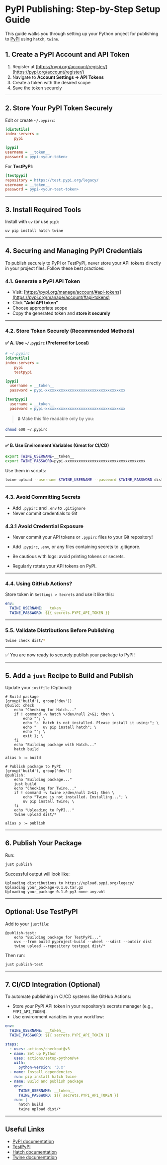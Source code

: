 # PyPI Publishing: Step-by-Step Setup Guide

This guide walks you through setting up your Python project for publishing to [PyPI](https://pypi.org) using `hatch`, `twine`.

## 1. Create a PyPI Account and API Token

1. Register at [https://pypi.org/account/register/](https://pypi.org/account/register/)
2. Navigate to **Account Settings → API Tokens**
3. Create a token with the desired scope
4. Save the token securely

---

## 2. Store Your PyPI Token Securely

Edit or create `~/.pypirc`:

```ini
[distutils]
index-servers =
    pypi

[pypi]
username = __token__
password = pypi-<your-token>
```

For **TestPyPI**:

```ini
[testpypi]
repository = https://test.pypi.org/legacy/
username = __token__
password = pypi-<your-test-token>
```

---

## 3. Install Required Tools

Install with `uv` (or use `pip`):

```bash
uv pip install hatch twine
```

---

## 4. Securing and Managing PyPI Credentials

To publish securely to PyPI or TestPyPI, never store your API tokens directly in your project files. Follow these best practices:

### 4.1. Generate a PyPI API Token

* Visit: [https://pypi.org/manage/account/#api-tokens](https://pypi.org/manage/account/#api-tokens)
* Click **"Add API token"**
* Choose appropriate scope
* Copy the generated token and **store it securely**

---

### 4.2. Store Token Securely (Recommended Methods)

#### ✅ A. Use `~/.pypirc` (Preferred for Local)

```ini
# ~/.pypirc
[distutils]
index-servers =
    pypi
    testpypi

[pypi]
  username = __token__
  password = pypi-xxxxxxxxxxxxxxxxxxxxxxxxxxxxxxxxxxxx

[testpypi]
  username = __token__
  password = pypi-xxxxxxxxxxxxxxxxxxxxxxxxxxxxxxxxxxxx
```

> 🔒 Make this file readable only by you:

```bash
chmod 600 ~/.pypirc
```

---

#### ✅ B. Use Environment Variables (Great for CI/CD)

```bash
export TWINE_USERNAME=__token__
export TWINE_PASSWORD=pypi-xxxxxxxxxxxxxxxxxxxxxxxxxxxxxxxxxxxx
```

Use them in scripts:

```bash
twine upload --username $TWINE_USERNAME --password $TWINE_PASSWORD dist/*
```

---

### 4.3. Avoid Committing Secrets

* Add `.pypirc` and `.env` to `.gitignore`
* Never commit credentials to Git

### 4.3.1 Avoid Credential Exposure

* Never commit your API tokens or `.pypirc` files to your Git repository!

* Add `.pypirc`, `.env`, or any files containing secrets to .gitignore.

* Be cautious with logs: avoid printing tokens or secrets.

* Regularly rotate your API tokens on PyPI.

---

### 4.4. Using GitHub Actions?

Store token in `Settings > Secrets` and use it like this:

```yaml
env:
  TWINE_USERNAME: __token__
  TWINE_PASSWORD: ${{ secrets.PYPI_API_TOKEN }}
```

---

### 5.5. Validate Distributions Before Publishing

```bash
twine check dist/*
```

---

✅ You are now ready to securely publish your package to PyPI!

---

## 5. Add a `just` Recipe to Build and Publish

Update your `justfile` (Optional):

```just
# Build package
[group('build'), group('dev')]
@build: check
    echo "Checking for Hatch..."
    if ! command -v hatch >/dev/null 2>&1; then \
        echo ""; \
        echo "⚠️  Hatch is not installed. Please install it using:"; \
        echo "   uv pip install hatch"; \
        echo ""; \
        exit 1; \
    fi
    echo "Building package with Hatch..."
    hatch build

alias b := build
```

```just
# Publish package to PyPI
[group('build'), group('dev')]
@publish:
    echo "Building package..."
    just build
    echo "Checking for Twine..."
    if ! command -v twine >/dev/null 2>&1; then \
        echo "Twine is not installed. Installing..."; \
        uv pip install twine; \
    fi
    echo "Uploading to PyPI..."
    twine upload dist/*

alias p := publish
```

---

## 6. Publish Your Package

Run:

```bash
just publish
```

Successful output will look like:

```
Uploading distributions to https://upload.pypi.org/legacy/
Uploading your_package-0.1.0.tar.gz
Uploading your_package-0.1.0-py3-none-any.whl
```

---

## Optional: Use TestPyPI

Add to your `justfile`:

```just
@publish-test:
    echo "Building package for TestPyPI..."
    uvx --from build pyproject-build --wheel --sdist --outdir dist
    twine upload --repository testpypi dist/*
```

Then run:

```bash
just publish-test
```

---

## 7. CI/CD Integration (Optional)

To automate publishing in CI/CD systems like GitHub Actions:

- Store your PyPI API token in your repository’s secrets manager (e.g., `PYPI_API_TOKEN`).
- Use environment variables in your workflow:

```yaml
env:
  TWINE_USERNAME: __token__
  TWINE_PASSWORD: ${{ secrets.PYPI_API_TOKEN }}

steps:
  - uses: actions/checkout@v3
  - name: Set up Python
    uses: actions/setup-python@v4
    with:
      python-version: '3.x'
  - name: Install dependencies
    run: pip install hatch twine
  - name: Build and publish package
    env:
      TWINE_USERNAME: __token__
      TWINE_PASSWORD: ${{ secrets.PYPI_API_TOKEN }}
    run: |
      hatch build
      twine upload dist/*
```
---

## Useful Links

* [PyPI documentation](https://packaging.python.org/)
* [TestPyPI](https://test.pypi.org/)
* [Hatch documentation](https://hatch.pypa.io/)
* [Twine documentation](https://twine.readthedocs.io/)
